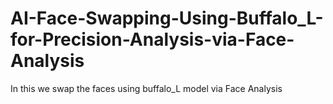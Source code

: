 # AI-Face-Swapping-Using-Buffalo_L-for-Precision-Analysis-via-Face-Analysis
In this we swap the faces using buffalo_L model via Face Analysis 
